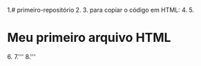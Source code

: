 1.# primeiro-repositório 
2.
3.  para copiar o código em HTML:
4. <html>
5.   <h1>Meu primeiro arquivo HTML</h1>
6. </html>
7.'''
8.'''
 

    
